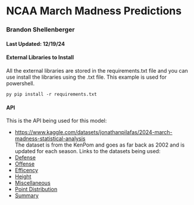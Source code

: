 # NCAA March Madness Predictions
### Brandon Shellenberger
#### Last Updated: 12/19/24

#### External Libraries to Install
All the external libraries are stored in the requirements.txt file and you can use install the libraries using the .txt file. This example is used for powershell. <br>
``` shell
py pip install -r requirements.txt
```

#### API
This is the API being used for this model:
- https://www.kaggle.com/datasets/jonathanpilafas/2024-march-madness-statistical-analysis <br>
The dataset is from the KenPom and goes as far back as 2002 and is updated for each season.
Links to the datasets being used:
- [Defense](https://github.com/Bshell13/march_madness/blob/main/data/INT%20_%20KenPom%20_%20Defense.csv)
- [Offense](https://github.com/Bshell13/march_madness/blob/main/data/INT%20_%20KenPom%20_%20Offense.csv)
- [Efficency](https://github.com/Bshell13/march_madness/blob/main/data/INT%20_%20KenPom%20_%20Efficiency.csv)
- [Height](https://github.com/Bshell13/march_madness/blob/main/data/INT%20_%20KenPom%20_%20Height.csv)
- [Miscellaneous](https://github.com/Bshell13/march_madness/blob/main/data/INT%20_%20KenPom%20_%20Miscellaneous%20Team%20Stats.csv)
- [Point Distribution](https://github.com/Bshell13/march_madness/blob/main/data/INT%20_%20KenPom%20_%20Point%20Distribution.csv)
- [Summary](https://github.com/Bshell13/march_madness/blob/main/data/INT%20_%20KenPom%20_%20Summary.csv)

